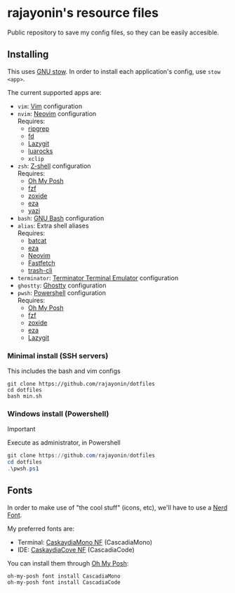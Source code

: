 # rajayonin's resource files

Public repository to save my config files, so they can be easily accesible.

## Installing
This uses [GNU stow](https://www.gnu.org/software/stow/). In order to install each application's config, use `stow <app>`.

The current supported apps are:
- `vim`: [Vim](https://www.vim.org/) configuration
- `nvim`: [Neovim](https://neovim.io/) configuration  
  Requires:
  - [ripgrep](https://github.com/BurntSushi/ripgrep)
  - [fd](https://github.com/sharkdp/fd)
  - [Lazygit](https://github.com/jesseduffield/lazygit)
  - [luarocks](https://luarocks.org/)
  - `xclip`
- `zsh`: [Z-shell](https://www.zsh.org/) configuration  
  Requires:
  - [Oh My Posh](https://ohmyposh.dev/)
  - [fzf](https://github.com/junegunn/fzf)
  - [zoxide](https://github.com/ajeetdsouza/zoxide)
  - [eza](https://github.com/eza-community/eza)
  - [yazi](https://github.com/sxyazi/yazi)
- `bash`: [GNU Bash](https://www.gnu.org/software/bash/) configuration
- `alias`: Extra shell aliases  
  Requires:
  - [batcat](https://github.com/sharkdp/bat)
  - [eza](https://github.com/eza-community/eza)
  - [Neovim](https://neovim.io/)
  - [Fastfetch](https://github.com/fastfetch-cli/fastfetch)
  - [trash-cli](https://github.com/andreafrancia/trash-cli)
- `terminator`: [Terminator Terminal Emulator](https://gnome-terminator.org/) configuration
- `ghostty`: [Ghostty](https://ghostty.org/) configuration
- `pwsh`: [Powershell](https://microsoft.com/powershell/) configuration  
  Requires:
    - [Oh My Posh](https://ohmyposh.dev/)
    - [fzf](https://github.com/junegunn/fzf)
    - [zoxide](https://github.com/ajeetdsouza/zoxide)
    - [eza](https://github.com/eza-community/eza)
    - [Lazygit](https://github.com/jesseduffield/lazygit)


### Minimal install (SSH servers)
This includes the bash and vim configs
```
git clone https://github.com/rajayonin/dotfiles
cd dotfiles
bash min.sh
```


### Windows install (Powershell)
> [!IMPORTANT]
> Execute as administrator, in Powershell
```powershell
git clone https://github.com/rajayonin/dotfiles
cd dotfiles
.\pwsh.ps1
```



## Fonts
In order to make use of "the cool stuff" (icons, etc), we'll have to use a [Nerd Font](https://www.nerdfonts.com/).

My preferred fonts are:
- Terminal: [CaskaydiaMono NF](https://github.com/ryanoasis/nerd-fonts/tree/master/patched-fonts/CascadiaMono) (CascadiaMono)
- IDE: [CaskaydiaCove NF](https://github.com/ryanoasis/nerd-fonts/tree/master/patched-fonts/CascadiaCode) (CascadiaCode)

You can install them through [Oh My Posh](https://ohmyposh.dev/):
```
oh-my-posh font install CascadiaMono
oh-my-posh font install CascadiaCode
```

